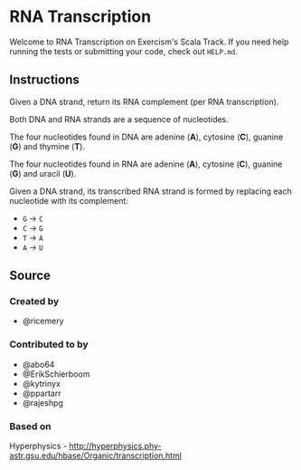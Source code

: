 # RNA Transcription

Welcome to RNA Transcription on Exercism's Scala Track.
If you need help running the tests or submitting your code, check out `HELP.md`.

## Instructions

Given a DNA strand, return its RNA complement (per RNA transcription).

Both DNA and RNA strands are a sequence of nucleotides.

The four nucleotides found in DNA are adenine (**A**), cytosine (**C**),
guanine (**G**) and thymine (**T**).

The four nucleotides found in RNA are adenine (**A**), cytosine (**C**),
guanine (**G**) and uracil (**U**).

Given a DNA strand, its transcribed RNA strand is formed by replacing
each nucleotide with its complement:

* `G` -> `C`
* `C` -> `G`
* `T` -> `A`
* `A` -> `U`

## Source

### Created by

- @ricemery

### Contributed to by

- @abo64
- @ErikSchierboom
- @kytrinyx
- @ppartarr
- @rajeshpg

### Based on

Hyperphysics - http://hyperphysics.phy-astr.gsu.edu/hbase/Organic/transcription.html
